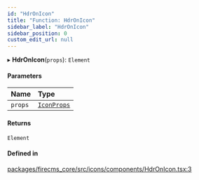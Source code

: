 ```yaml
---
id: "HdrOnIcon"
title: "Function: HdrOnIcon"
sidebar_label: "HdrOnIcon"
sidebar_position: 0
custom_edit_url: null
---
```


▸ **HdrOnIcon**(`props`): `Element`

#### Parameters

| Name | Type |
| :------ | :------ |
| `props` | [`IconProps`](../types/IconProps.md) |

#### Returns

`Element`

#### Defined in

[packages/firecms_core/src/icons/components/HdrOnIcon.tsx:3](https://github.com/FireCMSco/firecms/blob/d45f3739/packages/firecms_core/src/icons/components/HdrOnIcon.tsx#L3)
